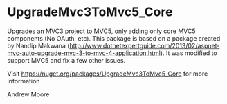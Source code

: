 UpgradeMvc3ToMvc5_Core
========================

Upgrades an MVC3 project to MVC5, only adding only core MVC5 components (No OAuth, etc). This package is based on a package created by Nandip Makwana (http://www.dotnetexpertguide.com/2013/02/aspnet-mvc-auto-upgrade-mvc-3-to-mvc-4-application.html). It was modified to support MVC5 and fix a few other issues.

Visit https://nuget.org/packages/UpgradeMvc3ToMvc5_Core for more information



Andrew Moore
